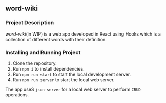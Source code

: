 ## word-wiki

### Project Description

_word-wiki_(in WIP) is a web app developed in React using Hooks which is a collection of different words with their definition.

### Installing and Running Project

1. Clone the repository.
2. Run `npm i` to install dependencies.
3. Run `npm run start` to start the local development server.
4. Run `npm run server` to start the local web server.

The app useS `json-server` for a local web server to perform `CRUD` operations.

